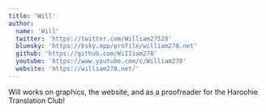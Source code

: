 ```yaml
---
title: 'Will'
author:
  name: 'Will'
  twitter: 'https://twitter.com/William27528'
  bluesky: 'https://bsky.app/profile/william278.net'
  github: 'https://github.com/WiIIiam278'
  youtube: 'https://www.youtube.com/c/William278'
  website: 'https://william278.net/'
---
```


Will works on graphics, the website, and as a proofreader for the Haroohie Translation Club!